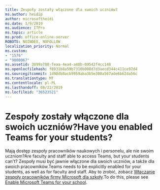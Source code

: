 ```yaml
---
title: Zespoły zostały włączone dla swoich uczniów?
ms.author: heidip
author: microsoftheidi
ms.date: 1/9/2019
ms.audience: ITPro
ms.topic: article
ms.prod: office-online-server
ROBOTS: NOINDEX, NOFOLLOW
localization_priority: Normal
ms.custom:
- "1576"
- "9000067"
ms.assetid: 3899a788-feaa-4ea4-a40b-09542f4cc148
ms.openlocfilehash: f8931b8a59b7310b008d7d3aecd344c411ce97d4
ms.sourcegitcommit: 1d98db8acb9959aba3b5e308a567ade6b62da56c
ms.translationtype: MT
ms.contentlocale: pl-PL
ms.lasthandoff: 08/22/2019
ms.locfileid: "36523521"
---
```

# <a name="have-you-enabled-teams-for-your-students"></a><span data-ttu-id="3c2c9-102">Zespoły zostały włączone dla swoich uczniów?</span><span class="sxs-lookup"><span data-stu-id="3c2c9-102">Have you enabled Teams for your students?</span></span>

<span data-ttu-id="3c2c9-103">Mają dostęp zespoły pracowników naukowych i personelu, ale nie swoim uczniom?</span><span class="sxs-lookup"><span data-stu-id="3c2c9-103">Are faculty and staff able to access Teams, but your students can't?</span></span> <span data-ttu-id="3c2c9-104">Zespoły musi być jawnie włączone dla swoich uczniów, a także dla swoich pracowników.</span><span class="sxs-lookup"><span data-stu-id="3c2c9-104">Teams needs to be explicitly enabled for your students, as well as for faculty and staff.</span></span> <span data-ttu-id="3c2c9-105">Aby to zrobić, zobacz [Włączanie zespoły pracowników firmy Microsoft dla szkoły](https://docs.microsoft.com/education/get-started/enable-microsoft-teams).</span><span class="sxs-lookup"><span data-stu-id="3c2c9-105">To do this, please see [Enable Microsoft Teams for your school](https://docs.microsoft.com/education/get-started/enable-microsoft-teams).</span></span>
  